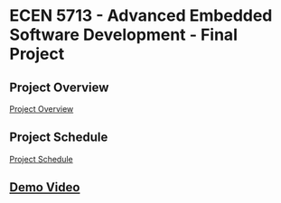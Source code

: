 # ECEN 5713 - Advanced Embedded Software Development - Final Project

## Project Overview

[Project Overview](https://github.com/cu-ecen-aeld/final-project-Suhas-Reddy-S/wiki/Project-Overview)

## Project Schedule

[Project Schedule](https://github.com/users/krishnasuhagiya29/projects/1/views/1)

## [Demo Video](https://www.youtube.com/watch?v=bZ-KuQsORQE)
